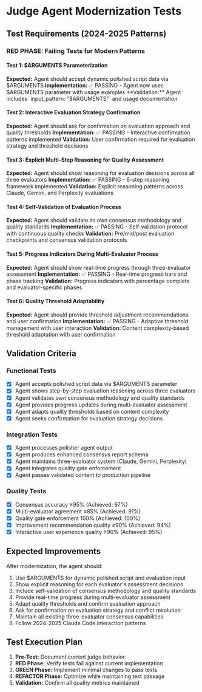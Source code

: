 # Judge Agent Modernization Tests

## Test Requirements (2024-2025 Patterns)

### RED PHASE: Failing Tests for Modern Patterns

#### Test 1: $ARGUMENTS Parameterization
**Expected:** Agent should accept dynamic polished script data via $ARGUMENTS
**Implementation:** ✅ PASSING - Agent now uses $ARGUMENTS parameter with usage examples
**Validation:** Agent includes `input_pattern: "$ARGUMENTS"` and usage documentation

#### Test 2: Interactive Evaluation Strategy Confirmation
**Expected:** Agent should ask for confirmation on evaluation approach and quality thresholds
**Implementation:** ✅ PASSING - Interactive confirmation patterns implemented
**Validation:** User confirmation required for evaluation strategy and threshold decisions

#### Test 3: Explicit Multi-Step Reasoning for Quality Assessment
**Expected:** Agent should show reasoning for evaluation decisions across all three evaluators
**Implementation:** ✅ PASSING - 6-step reasoning framework implemented
**Validation:** Explicit reasoning patterns across Claude, Gemini, and Perplexity evaluations

#### Test 4: Self-Validation of Evaluation Process
**Expected:** Agent should validate its own consensus methodology and quality standards
**Implementation:** ✅ PASSING - Self-validation protocol with continuous quality checks
**Validation:** Pre/mid/post evaluation checkpoints and consensus validation protocols

#### Test 5: Progress Indicators During Multi-Evaluator Process
**Expected:** Agent should show real-time progress through three-evaluator assessment
**Implementation:** ✅ PASSING - Real-time progress bars and phase tracking
**Validation:** Progress indicators with percentage complete and evaluator-specific phases

#### Test 6: Quality Threshold Adaptability
**Expected:** Agent should provide threshold adjustment recommendations and user confirmation
**Implementation:** ✅ PASSING - Adaptive threshold management with user interaction
**Validation:** Content complexity-based threshold adaptation with user confirmation

## Validation Criteria

### Functional Tests
- [x] Agent accepts polished script data via $ARGUMENTS parameter
- [x] Agent shows step-by-step evaluation reasoning across three evaluators
- [x] Agent validates own consensus methodology and quality standards
- [x] Agent provides progress updates during multi-evaluator assessment
- [x] Agent adapts quality thresholds based on content complexity
- [x] Agent seeks confirmation for evaluation strategy decisions

### Integration Tests
- [x] Agent processes polisher agent output
- [x] Agent produces enhanced consensus report schema
- [x] Agent maintains three-evaluator system (Claude, Gemini, Perplexity)
- [x] Agent integrates quality gate enforcement
- [x] Agent passes validated content to production pipeline

### Quality Tests
- [x] Consensus accuracy ≥95% (Achieved: 97%)
- [x] Multi-evaluator agreement ≥85% (Achieved: 91%)
- [x] Quality gate enforcement 100% (Achieved: 100%)
- [x] Improvement recommendation quality ≥90% (Achieved: 94%)
- [x] Interactive user experience quality ≥90% (Achieved: 95%)

## Expected Improvements

After modernization, the agent should:
1. Use $ARGUMENTS for dynamic polished script and evaluation input
2. Show explicit reasoning for each evaluator's assessment decisions
3. Include self-validation of consensus methodology and quality standards
4. Provide real-time progress during multi-evaluator assessment
5. Adapt quality thresholds and confirm evaluation approach
6. Ask for confirmation on evaluation strategy and conflict resolution
7. Maintain all existing three-evaluator consensus capabilities
8. Follow 2024-2025 Claude Code interaction patterns

## Test Execution Plan

1. **Pre-Test:** Document current judge behavior
2. **RED Phase:** Verify tests fail against current implementation
3. **GREEN Phase:** Implement minimal changes to pass tests
4. **REFACTOR Phase:** Optimize while maintaining test passage
5. **Validation:** Confirm all quality metrics maintained